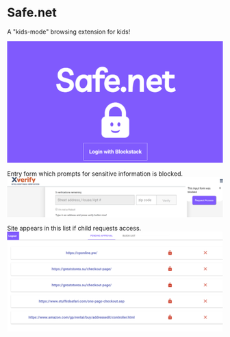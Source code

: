 # Safe.net

A "kids-mode" browsing extension for kids!

![Homepage](/images/homepage.png)

Entry form which prompts for sensitive information is blocked.
![Blocked](/images/blocked.png)

Site appears in this list if child requests access.
![Sites](/images/sites.png)
